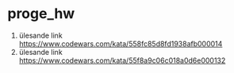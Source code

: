 # proge_hw
1. ülesande link https://www.codewars.com/kata/558fc85d8fd1938afb000014
2. ülesande link https://www.codewars.com/kata/55f8a9c06c018a0d6e000132
